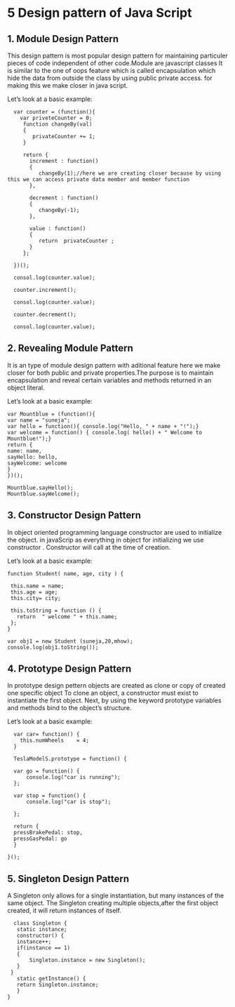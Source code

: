 # 5 Design pattern of Java Script # 
 ## 1. Module Design Pattern ## 
   This design pattern is most popular design pattern for maintaining particuler pieces of code independent of other code.Module are javascript classes It is        similar to the one of oops feature  which is called encapsulation which hide the data from outside the class by using public private access. for making this      we make closer in java script.
  
  Let’s look at a basic example:
  
      var counter = (function(){
        var priveteCounter = 0;
         function changeBy(val)
         {
            privateCounter += 1;
         }
         
         return {
           increment : function()
           {
              changeBy(1);//here we are creating closer because by using this we can access private data member and member function
           },

           decrement : function()
           {
              changeBy(-1);
           },
           
           value : function()
           {
              return  privateCounter ;
           }
         };
      
      })();
      
      consol.log(counter.value);
      
      counter.increment();
      
      consol.log(counter.value);
      
      counter.decrement();
      
      consol.log(counter.value);
   
  ## 2. Revealing Module Pattern ##
   
  It is an type of module design pattern with aditional feature here we make closer for both public and private properties.The purpose is to maintain                encapsulation and reveal certain variables and methods returned in an object literal. 
  
  Let’s look at a basic example:
    
    var Mountblue = (function(){
    var name = "suneja";
    var hello = function(){ console.log("Hello, " + name + "!");}
    var welcome = function() { console.log( hello() + " Welcome to Mountblue!");}
    return {
    name: name,
    sayHello: hello,
    sayWelcome: welcome
    }
    })();
    
    Mountblue.sayHello();
    Mountblue.sayWelcome();
    
  ## 3. Constructor Design Pattern ##
  
  In object oriented programming language constructor are used to initialize the object. in javaScrip as everything in object for initializing we use               constructor . Constructor will call at the time of creation.
  
  Let’s look at a basic example:
  
    function Student( name, age, city ) {

     this.name = name;
     this.age = age;
     this.city= city;

     this.toString = function () {
       return  " welcome " + this.name;
     };
    }
  
    var obj1 = new Student (suneja,20,mhow);
    console.log(obj1.toString());
  
  ## 4. Prototype Design Pattern ##
  
  In prototype design pettern objects are created as clone or copy of created one specific object To clone an object, a constructor must exist to instantiate       the first object. Next, by using the keyword prototype variables and methods bind to the object’s structure. 
   
  Let’s look at a basic example:
  
  
      var car= function() {
        this.numWheels    = 4;
      }

      TeslaModelS.prototype = function() {

      var go = function() {
          console.log("car is running");
      };

      var stop = function() {
          console.log("car is stop");
      
      };

      return {
      pressBrakePedal: stop,
      pressGasPedal: go
      }

    }();
    
   ## 5. Singleton Design Pattern ##
   
   A Singleton only allows for a single instantiation, but many instances of the same object. The Singleton creating multiple objects,after the first object          created, it will return instances of itself.
   
      class Singleton {
       static instance;
       constructor() {
       instance++;
       if(instance == 1)
       {
           Singleton.instance = new Singleton();
       }
     }
       static getInstance() {
       return Singleton.instance;
       }
    }
